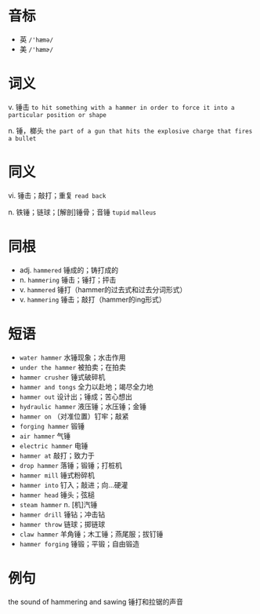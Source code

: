 # 音标

- 英 `/'hæmə/`
- 美 `/'hæmɚ/`

# 词义

v. 锤击
`to hit something with a hammer in order to force it into a particular position or shape`

n. 锤，榔头
`the part of a gun that hits the explosive charge that fires a bullet`

# 同义

vi. 锤击；敲打；重复
`read back`

n. 铁锤；链球；[解剖]锤骨；音锤
`tupid` `malleus`

# 同根

- adj. `hammered` 锤成的；铸打成的
- n. `hammering` 锤击；锤打；抨击
- v. `hammered` 锤打（hammer的过去式和过去分词形式）
- v. `hammering` 锤击；敲打（hammer的ing形式）

# 短语

- `water hammer` 水锤现象；水击作用
- `under the hammer` 被拍卖；在拍卖
- `hammer crusher` 锤式破碎机
- `hammer and tongs` 全力以赴地；竭尽全力地
- `hammer out` 设计出；锤成；苦心想出
- `hydraulic hammer` 液压锤；水压锤；金锤
- `hammer on` （对准位置）钉牢；敲紧
- `forging hammer` 锻锤
- `air hammer` 气锤
- `electric hammer` 电锤
- `hammer at` 敲打；致力于
- `drop hammer` 落锤；锻锤；打桩机
- `hammer mill` 锤式粉碎机
- `hammer into` 钉入；敲进；向…硬灌
- `hammer head` 锤头；弦槌
- `steam hammer` n. [机]汽锤
- `hammer drill` 锤钻；冲击钻
- `hammer throw` 链球；掷链球
- `claw hammer` 羊角锤；木工锤；燕尾服；拔钉锤
- `hammer forging` 锤锻；平锻；自由锻造

# 例句

the sound of hammering and sawing
锤打和拉锯的声音



